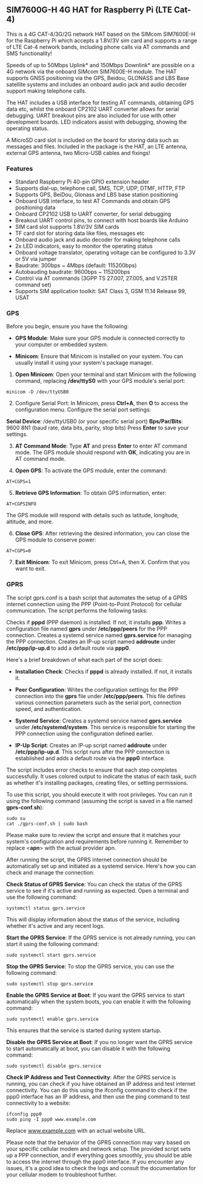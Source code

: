 ## SIM7600G-H 4G HAT for Raspberry Pi (LTE Cat-4)

This is a 4G CAT-4/3G/2G network HAT based on the SIMcom SIM7600E-H for the Raspberry Pi which accepts a 1.8V/3V sim card and supports a range of LTE Cat-4 network bands, including phone calls via AT commands and SMS functionality!

Speeds of up to 50Mbps Uplink* and 150Mbps Downlink* are possible on a 4G network via the onboard SIMcom SIM7600E-H module. The HAT supports GNSS positioning via the GPS, Beidou, GLONASS and LBS Base satellite systems and includes an onboard audio jack and audio decoder support making telephone calls.

The HAT includes a USB interface for testing AT commands, obtaining GPS data etc, whilst the onboard CP2102 UART converter allows for serial debugging. UART breakout pins are also included for use with other development boards. LED indicators assist with debugging, showing the operating status.

A MicroSD card slot is included on the board for storing data such as messages and files. Included in the package is the HAT, an LTE antenna, external GPS antenna, two Micro-USB cables and fixings!


### Features

- Standard Raspberry Pi 40-pin GPIO extension header
- Supports dial-up, telephone call, SMS, TCP, UDP, DTMF, HTTP, FTP
- Supports GPS, BeiDou, Glonass and LBS base station positioning
- Onboard USB interface, to test AT Commands and obtain GPS positioning data
- Onboard CP2102 USB to UART converter, for serial debugging
- Breakout UART control pins, to connect with host boards like Arduino
- SIM card slot supports 1.8V/3V SIM cards
- TF card slot for storing data like files, messages etc
- Onboard audio jack and audio decoder for making telephone calls
- 2x LED indicators, easy to monitor the operating status
- Onboard voltage translator, operating voltage can be configured to 3.3V or 5V via jumper
- Baudrate: 300bps ~ 4Mbps (default: 115200bps)
- Autobauding baudrate: 9600bps ~ 115200bps
- Control via AT commands (3GPP TS 27.007, 27.005, and V.25TER command set)
- Supports SIM application toolkit: SAT Class 3, GSM 11.14 Release 99, USAT


### GPS

Before you begin, ensure you have the following:

- **GPS Module**: Make sure your GPS module is connected correctly to your computer or embedded system.

- **Minicom**: Ensure that Minicom is installed on your system. You can usually install it using your system's package manager.

1. **Open Minicom**: Open your terminal and start Minicom with the following command, replacing **/dev/ttyS0** with your GPS module's serial port:

```
minicom -D /dev/ttyUSB0

```

2. Configure Serial Port: In Minicom, press **Ctrl+A**, then **O** to access the configuration menu. Configure the serial port settings:

**Serial Device**: /dev/ttyUSB0 (or your specific serial port)
**Bps/Par/Bits**: 9600 8N1 (baud rate, data bits, parity, stop bits)
Press **Enter** to save your settings.


3. **AT Command Mode**: Type **AT** and press **Enter** to enter AT command mode. The GPS module should respond with **OK**, indicating you are in AT command mode.


4. **Open GPS**: To activate the GPS module, enter the command:

```
AT+CGPS=1

```

5. **Retrieve GPS Information**: To obtain GPS information, enter:

```
AT+CGPSINFO

```
The GPS module will respond with details such as latitude, longitude, altitude, and more.

6. **Close GPS**: After retrieving the desired information, you can close the GPS module to conserve power:

```
AT+CGPS=0
```
7. **Exit Minicom**: To exit Minicom, press Ctrl+A, then X. Confirm that you want to exit.




### GPRS

The script gprs.conf is a bash script that automates the setup of a GPRS internet connection using the PPP (Point-to-Point Protocol) for cellular communication. The script performs the following tasks:

Checks if **pppd** (PPP daemon) is installed. If not, it installs **ppp**.
Writes a configuration file named **gprs** under **/etc/ppp/peers** for the PPP connection.
Creates a systemd service named **gprs.service** for managing the PPP connection.
Creates an IP-up script named **addroute** under **/etc/ppp/ip-up.d** to add a default route via **ppp0**.


Here's a brief breakdown of what each part of the script does:

- **Installation Check**:
Checks if **pppd** is already installed. If not, it installs it.

- **Peer Configuration**:
Writes the configuration settings for the PPP connection into the **gprs** file under **/etc/ppp/peers**. This file defines various connection parameters such as the serial port, connection speed, and authentication.

- **Systemd Service**:
Creates a systemd service named **gprs.service** under **/etc/systemd/system**. This service is responsible for starting the PPP connection using the configuration defined earlier.

- **IP-Up Script**:
Creates an IP-up script named **addroute** under **/etc/ppp/ip-up.d**. This script runs after the PPP connection is established and adds a default route via the **ppp0** interface.

The script includes error checks to ensure that each step completes successfully. It uses colored output to indicate the status of each task, such as whether it's installing packages, creating files, or setting permissions.

To use this script, you should execute it with root privileges. You can run it using the following command (assuming the script is saved in a file named **gprs-conf.sh**):

``````
sudo su
cat ./gprs-conf.sh | sudo bash

``````

Please make sure to review the script and ensure that it matches your system's configuration and requirements before running it. Remember to replace <**apn**> with the actual provider apn.


After running the script, the GPRS internet connection should be automatically set up and initiated as a systemd service. Here's how you can check and manage the connection:

**Check Status of GPRS Service**:
You can check the status of the GPRS service to see if it's active and running as expected. Open a terminal and use the following command:

``````
systemctl status gprs.service
``````
This will display information about the status of the service, including whether it's active and any recent logs.

**Start the GPRS Service**:
If the GPRS service is not already running, you can start it using the following command:

``````
sudo systemctl start gprs.service
``````
**Stop the GPRS Service**:
To stop the GPRS service, you can use the following command:

``````
sudo systemctl stop gprs.service
``````
**Enable the GPRS Service at Boot**:
If you want the GPRS service to start automatically when the system boots, you can enable it with the following command:

``````
sudo systemctl enable gprs.service
``````
This ensures that the service is started during system startup.

**Disable the GPRS Service at Boot**:
If you no longer want the GPRS service to start automatically at boot, you can disable it with the following command:

``````
sudo systemctl disable gprs.service
``````

**Check IP Address and Test Connectivity**:
After the GPRS service is running, you can check if you have obtained an IP address and test internet connectivity. You can do this using the ifconfig command to check if the ppp0 interface has an IP address, and then use the ping command to test connectivity to a website:

``````
ifconfig ppp0
sudo ping -I ppp0 www.example.com
``````
Replace www.example.com with an actual website URL.

Please note that the behavior of the GPRS connection may vary based on your specific cellular modem and network setup. The provided script sets up a PPP connection, and if everything goes smoothly, you should be able to access the internet through the ppp0 interface. If you encounter any issues, it's a good idea to check the logs and consult the documentation for your cellular modem to troubleshoot further.